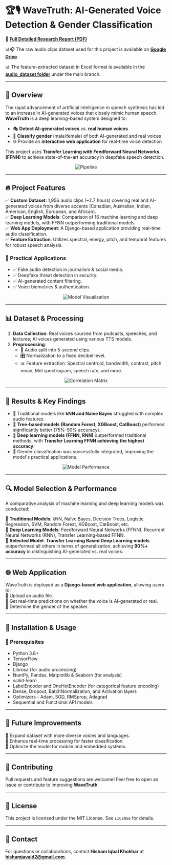 # 🏆🎙️ WaveTruth: AI-Generated Voice Detection & Gender Classification  

📄 [**Full Detailed Research Report (PDF)**](https://github.com/hishamikoo/Deepfake-AI-Detection/blob/main/Research%20Paper%20-%20WaveTruth.pdf)  

📊🎧 The raw audio clips dataset used for this project is available on [**Google Drive**](https://drive.google.com/drive/u/0/folders/1joD1gSSAzIXuPOoOuYL1Tn-WiEehtvMY).  

📊 The feature-extracted dataset in Excel format is available in the [**audio_dataset folder**](./dataset/) under the main branch.  

---

## 📌 Overview  
The rapid advancement of artificial intelligence in speech synthesis has led to an increase in AI-generated voices that closely mimic human speech. **WaveTruth** is a deep learning-based system designed to:  
- 🎭 **Detect AI-generated voices** vs. **real human voices**  
- 🚻 **Classify gender** (male/female) of both AI-generated and real voices  
- 🌐 Provide an **interactive web application** for real-time voice detection  

This project uses **Transfer Learning with Feedforward Neural Networks (FFNN)** to achieve state-of-the-art accuracy in deepfake speech detection.  

<p align="center">
  <img src="Images/Pipeline.png" alt="Pipeline" />
</p>

---

## 🔥 Project Features  
✅ **Custom Dataset**: 1,956 audio clips (~2.7 hours) covering real and AI-generated voices from diverse accents (Canadian, Australian, Indian, American, English, European, and African).  
✅ **Deep Learning Models**: Comparison of 16 machine learning and deep learning models, with FFNN outperforming traditional models.  
✅ **Web App Deployment**: A Django-based application providing real-time audio classification.  
✅ **Feature Extraction**: Utilizes spectral, energy, pitch, and temporal features for robust speech analysis.  

### 📌 Practical Applications  
- ✅ Fake audio detection in journalism & social media.  
- ✅ Deepfake threat detection in security.  
- ✅ AI-generated content filtering.  
- ✅ Voice biometrics & authentication.  

<p align="center">
  <img src="Images/model%20visualization.png" alt="Model Visualization" />
</p>

---

## 📊 Dataset & Processing  
1. **Data Collection**: Real voices sourced from podcasts, speeches, and lectures; AI voices generated using various TTS models.  
2. **Preprocessing**:  
   - 🎵 Audio split into 5-second clips.  
   - 🎛️ Normalization to a fixed decibel level.  
   - 📊 Feature extraction: Spectral centroid, bandwidth, contrast, pitch mean, Mel spectrogram, speech rate, and more.  

<p align="center">
  <img src="Images/Correlation-Matrix.png" alt="Correlation Matrix" />
</p>

---

## 🎯 Results & Key Findings  
- 🚨 Traditional models like **kNN and Naïve Bayes** struggled with complex audio features.  
- 🌳 **Tree-based models (Random Forest, XGBoost, CatBoost)** performed significantly better (75%-90% accuracy).  
- 🤖 **Deep learning models (FFNN, RNN)** outperformed traditional methods, with **Transfer Learning FFNN achieving the highest accuracy**.  
- 🚻 Gender classification was successfully integrated, improving the model's practical applications.  

<p align="center">
  <img src="Images/Model-performances.png" alt="Model Performance" />
</p>

---

## 🔍 Model Selection & Performance  
A comparative analysis of machine learning and deep learning models was conducted:  

📌 **Traditional Models**: kNN, Naïve Bayes, Decision Trees, Logistic Regression, SVM, Random Forest, XGBoost, CatBoost, etc.  
📌 **Deep Learning Models**: Feedforward Neural Networks (FFNN), Recurrent Neural Networks (RNN), Transfer Learning-based FFNN.  
📌 **Selected Model**: **Transfer Learning Based Deep Learning models** outperformed all others in terms of generalization, achieving **90%+ accuracy** in distinguishing AI-generated vs. real voices.  

---

## 🌐 Web Application  
WaveTruth is deployed as a **Django-based web application**, allowing users to:  
🎵 Upload an audio file.  
🧠 Get real-time predictions on whether the voice is AI-generated or real.  
🚻 Determine the gender of the speaker.  

---

## 🚀 Installation & Usage  
### 📌 Prerequisites  
- Python 3.8+  
- TensorFlow  
- Django  
- Librosa (for audio processing)  
- NumPy, Pandas, Matplotlib & Seaborn (for analysis)  
- scikit-learn  
- LabelEncoder and OneHotEncoder (for categorical feature encoding)  
- Dense, Dropout, BatchNormalization, and Activation layers  
- Optimizers - Adam, SGD, RMSprop, Adagrad  
- Sequential and Functional API models  

---

## 🔮 Future Improvements  
🔹 Expand dataset with more diverse voices and languages.  
🔹 Enhance real-time processing for faster classification.  
🔹 Optimize the model for mobile and embedded systems.  

---

## 🤝 Contributing  
Pull requests and feature suggestions are welcome! Feel free to open an issue or contribute to improving **WaveTruth**.  

---

## 📜 License  
This project is licensed under the MIT License. See `LICENSE` for details.  

---

## 📧 Contact  
For questions or collaborations, contact **Hisham Iqbal Khokhar** at **hishamjavaid2@gmail.com**.  
